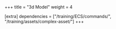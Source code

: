 +++
title = "3d Model"
weight = 4

[extra]
dependencies = ["/training/ECS/commands/", "/training/assets/complex-asset/"]
+++
